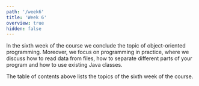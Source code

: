 ```yaml
---
path: '/week6'
title: 'Week 6'
overview: true
hidden: false
---
```


In the sixth week of the course we conclude the topic of object-oriented programming. Moreover, we focus on programming in practice, where we discuss how to read data from files, how to separate different parts of your program and how to use existing Java classes.

<pages-in-this-section></pages-in-this-section>

The table of contents above lists the topics of the sixth week of the course.
